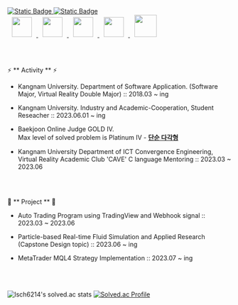 <a href="https://blog.naver.com/zxzx2237">
    <img alt="Static Badge" src="https://img.shields.io/badge/Literature_blog-blue">

</a>

<a href="https://www.acmicpc.net/user/lsch6214">
    <img alt="Static Badge" src="https://img.shields.io/badge/ACMICPC-yellow">
</a>

<br>


<a href="https://upload.wikimedia.org/wikipedia/commons/1/18/C_Programming_Language.svg">
    <img src="https://upload.wikimedia.org/wikipedia/commons/1/18/C_Programming_Language.svg"
      style="height : 45px; margin-left : 10px; margin-right : 10px;"/>

</a>

<a href="https://upload.wikimedia.org/wikipedia/commons/1/18/ISO_C%2B%2B_Logo.svg">
    <img src="https://upload.wikimedia.org/wikipedia/commons/1/18/ISO_C%2B%2B_Logo.svg" 
      style="height : 45px; margin-left : 10px; margin-right : 10px;"/>

</a>


<a href="https://upload.wikimedia.org/wikipedia/commons/c/c3/Python-logo-notext.svg">
    <img src="https://upload.wikimedia.org/wikipedia/commons/c/c3/Python-logo-notext.svg"
        style="height : 45px; margin-left : 10px; margin-right : 10px;"/>

</a>
  
<a href="https://upload.wikimedia.org/wikipedia/commons/e/e9/Opengl-logo.svg">
    <img src="https://upload.wikimedia.org/wikipedia/commons/e/e9/Opengl-logo.svg"
      style="height : 45px; margin-left : 10px; margin-right : 10px;"/>

</a>
  
<a href="https://www.vectorlogo.zone/logos/unity3d/unity3d-ar21.svg">
    <img src="https://www.vectorlogo.zone/logos/unity3d/unity3d-ar21.svg"
      style="height : 50px; margin-left : 10px; margin-right : 10px;"/>

</a>

<br> <br>

⚡ ** Activity ** ⚡

- Kangnam University. Department of Software Application. (Software Major, Virtual Reality Double Major) :: 2018.03 ~ ing

- Kangnam University. Industry and Academic-Cooperation, Student Reseacher :: 2023.06.01 ~ ing

- Baekjoon Online Judge GOLD IV. <br>
    Max level of solved problem is Platinum IV -  [**단순 다각형**](https://www.acmicpc.net/problem/3679)

- Kangnam University Department of ICT Convergence Engineering, Virtual Reality Academic Club 'CAVE' C language Mentoring :: 2023.03 ~ 2023.06

<br> <br>

🔭 ** Project ** 🔭

- Auto Trading Program using TradingView and Webhook signal :: 2023.03 ~ 2023.06

- Particle-based Real-time Fluid Simulation and Applied Research (Capstone Design topic) :: 2023.06 ~ ing

- MetaTrader MQL4 Strategy Implementation :: 2023.07 ~ ing




<br><br><br>
![lsch6214's solved.ac stats](https://github-readme-solvedac.hyp3rflow.vercel.app/api/?handle=lsch6214)
[![Solved.ac Profile](http://mazassumnida.wtf/api/v2/generate_badge?boj=lsch6214)](https://solved.ac/lsch6214/)

<!--
**TF-polygon/TF-polygon** is a ✨ _special_ ✨ repository because its `README.md` (this file) appears on your GitHub profile.

Here are some ideas to get you started:

- 🔭 I’m currently working on ...
- 🌱 I’m currently learning ...
- 👯 I’m looking to collaborate on ...
- 🤔 I’m looking for help with ...
- 💬 Ask me about ...
- 📫 How to reach me: ...
- 😄 Pronouns: ...
- ⚡ Fun fact: ...
-->
